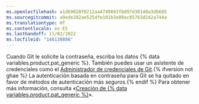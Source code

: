 ```yaml
---
ms.openlocfilehash: a1d69020f0212aa4749893f8d97d30140a3db685
ms.sourcegitcommit: a9ede282ae525dfe101b3e80ac85763d242a744a
ms.translationtype: HT
ms.contentlocale: es-ES
ms.lasthandoff: 11/02/2022
ms.locfileid: "148130886"
---
```

Cuando Git le solicite la contraseña, escriba los datos {% data variables.product.pat_generic %}. También puedes usar un asistente de credenciales como el [Administrador de credenciales de Git](https://github.com/GitCredentialManager/git-credential-manager/blob/main/README.md).{% ifversion not ghae %} La autenticación basada en contraseña para Git se ha quitado en favor de métodos de autenticación más seguros.{% endif %} Para obtener más información, consulta «[Creación de {% data variables.product.pat_generic %}](/authentication/keeping-your-account-and-data-secure/creating-a-personal-access-token)».
